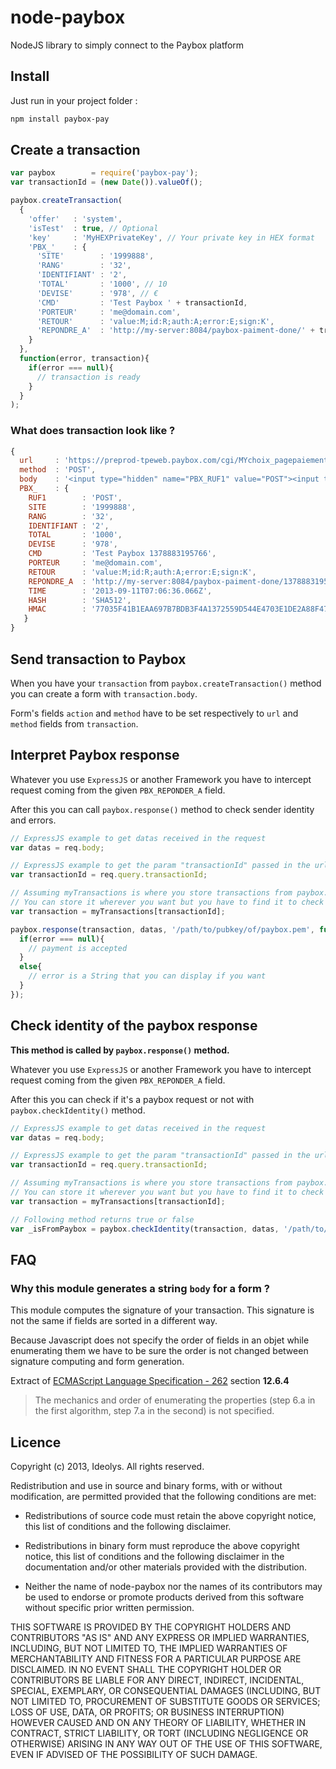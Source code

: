 node-paybox
===========

NodeJS library to simply connect to the Paybox platform

Install
-------

Just run in your project folder :

```bash
npm install paybox-pay
```

Create a transaction
--------------------

```javascript
var paybox        = require('paybox-pay');
var transactionId = (new Date()).valueOf();

paybox.createTransaction(
  {
    'offer'   : 'system',
    'isTest'  : true, // Optional
    'key'     : 'MyHEXPrivateKey', // Your private key in HEX format
    'PBX_'    : {
      'SITE'        : '1999888',
      'RANG'        : '32',
      'IDENTIFIANT' : '2',
      'TOTAL'       : '1000', // 10
      'DEVISE'      : '978', // €
      'CMD'         : 'Test Paybox ' + transactionId,
      'PORTEUR'     : 'me@domain.com',
      'RETOUR'      : 'value:M;id:R;auth:A;error:E;sign:K',
      'REPONDRE_A'  : 'http://my-server:8084/paybox-paiment-done/' + transactionId // Optional
    }
  },
  function(error, transaction){
    if(error === null){
      // transaction is ready
    }
  }
);
```

### What does transaction look like ?

```javascript
{
  url     : 'https://preprod-tpeweb.paybox.com/cgi/MYchoix_pagepaiement.cgi',
  method  : 'POST',
  body    : '<input type="hidden" name="PBX_RUF1" value="POST"><input type="hidden" name="PBX_SITE" value="1999888"><input type="hidden" name="PBX_RANG" value="32"><input type="hidden" name="PBX_IDENTIFIANT" value="2"><input type="hidden" name="PBX_TOTAL" value="1000"><input type="hidden" name="PBX_DEVISE" value="978"><input type="hidden" name="PBX_CMD" value="Test Paybox 1378883195766"><input type="hidden" name="PBX_PORTEUR" value="me@domain.com"><input type="hidden" name="PBX_RETOUR" value="value:M;id:R;auth:A;error:E;sign:K"><input type="hidden" name="PBX_REPONDRE_A" value="http://my-server:8084/paybox-paiment-done/1378883195766"><input type="hidden" name="PBX_TIME" value="2013-09-11T07:06:36.066Z"><input type="hidden" name="PBX_HASH" value="SHA512"><input type="hidden" name="PBX_HMAC" value="77035F41B1EAA697B7BDB3F4A1372559D544E4703E1DE2A88F47FE34AD111CFC13039922E0FC06E02AF6A03ACC61F73A52CB5EFEA57BF927BAC94934816292DD">',
  PBX_    : {
    RUF1        : 'POST',
    SITE        : '1999888',
    RANG        : '32',
    IDENTIFIANT : '2',
    TOTAL       : '1000',
    DEVISE      : '978',
    CMD         : 'Test Paybox 1378883195766',
    PORTEUR     : 'me@domain.com',
    RETOUR      : 'value:M;id:R;auth:A;error:E;sign:K',
    REPONDRE_A  : 'http://my-server:8084/paybox-paiment-done/1378883195766',
    TIME        : '2013-09-11T07:06:36.066Z',
    HASH        : 'SHA512',
    HMAC        : '77035F41B1EAA697B7BDB3F4A1372559D544E4703E1DE2A88F47FE34AD111CFC13039922E0FC06E02AF6A03ACC61F73A52CB5EFEA57BF927BAC94934816292DD'
   }
}

```

Send transaction to Paybox
--------------------------

When you have your `transaction` from `paybox.createTransaction()` method you can create a form with `transaction.body`.

Form's fields `action` and `method` have to be set respectively to `url` and `method` fields from `transaction`.

Interpret Paybox response
-------------------------

Whatever you use `ExpressJS` or another Framework you have to intercept request coming from the given `PBX_REPONDER_A` field.

After this you can call `paybox.response()` method to check sender identity and errors.

```javascript
// ExpressJS example to get datas received in the request
var datas = req.body;

// ExpressJS example to get the param "transactionId" passed in the url
var transactionId = req.query.transactionId;

// Assuming myTransactions is where you store transactions from paybox.createTransaction() method
// You can store it wherever you want but you have to find it to check identity
var transaction = myTransactions[transactionId];

paybox.response(transaction, datas, '/path/to/pubkey/of/paybox.pem', function(error, transaction){
  if(error === null){
    // payment is accepted
  }
  else{
    // error is a String that you can display if you want
  }
});
```

Check identity of the paybox response
-------------------------------------

__This method is called by `paybox.response()` method.__

Whatever you use `ExpressJS` or another Framework you have to intercept request coming from the given `PBX_REPONDER_A` field.

After this you can check if it's a paybox request or not with `paybox.checkIdentity()` method.

```javascript
// ExpressJS example to get datas received in the request
var datas = req.body;

// ExpressJS example to get the param "transactionId" passed in the url
var transactionId = req.query.transactionId;

// Assuming myTransactions is where you store transactions from paybox.createTransaction() method
// You can store it wherever you want but you have to find it to check identity
var transaction = myTransactions[transactionId];

// Following method returns true or false
var _isFromPaybox = paybox.checkIdentity(transaction, datas, '/path/to/pubkey/of/paybox.pem');
```

FAQ
---

### Why this module generates a string `body` for a form ?

This module computes the signature of your transaction. This signature is not the same if fields are sorted in a different way.

Because Javascript does not specify the order of fields in an objet while enumerating them we have to be sure the order is not changed between signature computing and form generation.

Extract of [ECMAScript Language Specification - 262](http://www.ecma-international.org/publications/files/ECMA-ST/Ecma-262.pdf) section __12.6.4__
>The mechanics and order of enumerating the properties (step 6.a in the first algorithm, step 7.a in the second) is not specified.


Licence
-------

Copyright (c) 2013, Ideolys.
All rights reserved.

Redistribution and use in source and binary forms, with or without
modification, are permitted provided that the following conditions are met:

  - Redistributions of source code must retain the above copyright notice,
    this list of conditions and the following disclaimer.

  - Redistributions in binary form must reproduce the above copyright notice,
    this list of conditions and the following disclaimer in the documentation
    and/or other materials provided with the distribution.

  - Neither the name of node-paybox nor the names of its contributors
    may be used to endorse or promote products derived from this software
    without specific prior written permission.

THIS SOFTWARE IS PROVIDED BY THE COPYRIGHT HOLDERS AND CONTRIBUTORS "AS IS" AND
ANY EXPRESS OR IMPLIED WARRANTIES, INCLUDING, BUT NOT LIMITED TO, THE IMPLIED
WARRANTIES OF MERCHANTABILITY AND FITNESS FOR A PARTICULAR PURPOSE ARE
DISCLAIMED. IN NO EVENT SHALL THE COPYRIGHT HOLDER OR CONTRIBUTORS BE LIABLE
FOR ANY DIRECT, INDIRECT, INCIDENTAL, SPECIAL, EXEMPLARY, OR CONSEQUENTIAL
DAMAGES (INCLUDING, BUT NOT LIMITED TO, PROCUREMENT OF SUBSTITUTE GOODS OR
SERVICES; LOSS OF USE, DATA, OR PROFITS; OR BUSINESS INTERRUPTION) HOWEVER
CAUSED AND ON ANY THEORY OF LIABILITY, WHETHER IN CONTRACT, STRICT LIABILITY,
OR TORT (INCLUDING NEGLIGENCE OR OTHERWISE) ARISING IN ANY WAY OUT OF THE USE
OF THIS SOFTWARE, EVEN IF ADVISED OF THE POSSIBILITY OF SUCH DAMAGE.
